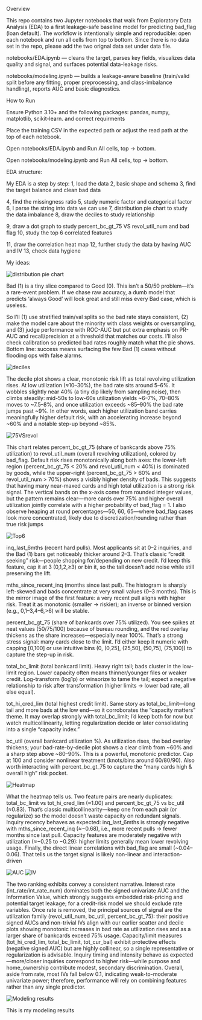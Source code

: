  Overview

This repo contains two Jupyter notebooks that walk from Exploratory Data Analysis (EDA) to a first leakage-safe baseline model for predicting bad_flag (loan default). The workflow is intentionally simple and reproducible: open each notebook and run all cells from top to bottom. Since there is no data set in the repo, please add the two orignal data set under data file.

notebooks/EDA.ipynb — cleans the target, parses key fields, visualizes data quality and signal, and surfaces potential data-leakage risks.

notebooks/modeling.ipynb — builds a leakage-aware baseline (train/valid split before any fitting, proper preprocessing, and class-imbalance handling), reports AUC and basic diagnostics.

How to Run

Ensure Python 3.10+ and the following packages: pandas, numpy, matplotlib, scikit-learn. and correct requirments

Place the training CSV in the expected path or adjust the read path at the top of each notebook.

Open notebooks/EDA.ipynb and Run All cells, top → bottom.

Open notebooks/modeling.ipynb and Run All cells, top → bottom.


EDA structure:

My EDA is a step by step: 1, load the data  2, basic shape and schema  3, find the target balance and clean bad data 

4, find the missingness ratio  5, study numeric factor and categorical factor  6, I parse the string into data we can use  7, distribution pie chart to study the data imbalance  8, draw the deciles to study relationship 

9, draw a dot graph to study percent_bc_gt_75 VS revol_util_num and bad flag  10, study the top 6 correlated features

11, draw the correlation heat map  12, further study the data by having AUC and IV  13, check data hygiene


My ideas:

![distribution pie chart](figures/distribution_pie_chart.png)

Bad (1) is a tiny slice compared to Good (0). This isn’t a 50/50 problem—it’s a rare-event problem. If we chase raw accuracy, a dumb model that predicts ‘always Good’ will look great and still miss every Bad case, which is useless.

So I’ll (1) use stratified train/val splits so the bad rate stays consistent, (2) make the model care about the minority with class weights or oversampling, and (3) judge performance with ROC-AUC but put extra emphasis on PR-AUC and recall/precision at a threshold that matches our costs. I’ll also check calibration so predicted bad rates roughly match what the pie shows. Bottom line: success means surfacing the few Bad (1) cases without flooding ops with false alarms.


![deciles](figures/deciles.png)

The decile plot shows a clear, monotonic risk lift as total revolving utilization rises. At low utilization (≈10–30%), the bad rate sits around 5–6%. It wobbles slightly near 40% (a tiny dip likely from sampling noise), then climbs steadily: mid-50s to low-60s utilization yields ~6–7%, 70–80% moves to ~7.5–8%, and once utilization exceeds ~85–90% the bad rate jumps past ~9%. In other words, each higher utilization band carries meaningfully higher default risk, with an accelerating increase beyond ~60% and a notable step-up beyond ~85%.


![75VSrevol](figures/75VSrevol.png)


This chart relates percent_bc_gt_75 (share of bankcards above 75% utilization) to revol_util_num (overall revolving utilization), colored by bad_flag. Default risk rises monotonically along both axes: the lower-left region (percent_bc_gt_75 < 20% and revol_util_num < 40%) is dominated by goods, while the upper-right (percent_bc_gt_75 > 60% and revol_util_num > 70%) shows a visibly higher density of bads. This suggests that having many near-maxed cards and high total utilization is a strong risk signal. The vertical bands on the x-axis come from rounded integer values, but the pattern remains clear—more cards over 75% and higher overall utilization jointly correlate with a higher probability of bad_flag = 1. I also observe heaping at round percentages—50, 60, 65—where bad_flag cases look more concentrated, likely due to discretization/rounding rather than true risk jumps



![Top6](figures/Top6.png)

inq_last_6mths (recent hard pulls). Most applicants sit at 0–2 inquiries, and the Bad (1) bars get noticeably thicker around 2–3. That’s classic “credit seeking” risk—people shopping for/depending on new credit. I’d keep this feature, cap it at 3 (0,1,2,≥3) or bin it, so the tail doesn’t add noise while still preserving the lift.

mths_since_recent_inq (months since last pull). The histogram is sharply left-skewed and bads concentrate at very small values (0–3 months). This is the mirror image of the first feature: a very recent pull aligns with higher risk. Treat it as monotonic (smaller → riskier); an inverse or binned version (e.g., 0,1–3,4–6,>6) will be stable.

percent_bc_gt_75 (share of bankcards over 75% utilized). You see spikes at neat values (50/75/100) because of bureau rounding, and the red overlay thickens as the share increases—especially near 100%. That’s a strong stress signal: many cards close to the limit. I’d either keep it numeric with capping [0,100] or use intuitive bins (0, (0,25], (25,50], (50,75], (75,100]) to capture the step-up in risk.

total_bc_limit (total bankcard limit). Heavy right tail; bads cluster in the low-limit region. Lower capacity often means thinner/younger files or weaker credit. Log-transform (log1p) or winsorize to tame the tail; expect a negative relationship to risk after transformation (higher limits → lower bad rate, all else equal).

tot_hi_cred_lim (total highest credit limit). Same story as total_bc_limit—long tail and more bads at the low end—so it corroborates the “capacity matters” theme. It may overlap strongly with total_bc_limit; I’d keep both for now but watch multicollinearity, letting regularization decide or later consolidating into a single “capacity index.”

bc_util (overall bankcard utilization %). As utilization rises, the bad overlay thickens; your bad-rate-by-decile plot shows a clear climb from ~60% and a sharp step above ~80–90%. This is a powerful, monotonic predictor. Cap at 100 and consider nonlinear treatment (knots/bins around 60/80/90). Also worth interacting with percent_bc_gt_75 to capture the “many cards high & overall high” risk pocket.



![Heatmap](figures/heatMap.png)


What the heatmap tells us. Two feature pairs are nearly duplicates: total_bc_limit vs tot_hi_cred_lim (≈1.00) and percent_bc_gt_75 vs bc_util (≈0.83). That’s classic multicollinearity—keep one from each pair (or regularize) so the model doesn’t waste capacity on redundant signals. Inquiry recency behaves as expected: inq_last_6mths is strongly negative with mths_since_recent_inq (≈−0.68), i.e., more recent pulls → fewer months since last pull. Capacity features are moderately negative with utilization (≈−0.25 to −0.29): higher limits generally mean lower revolving usage. Finally, the direct linear correlations with bad_flag are small (~0.04–0.06). That tells us the target signal is likely non-linear and interaction-driven



![AUC](figures/auc.png)
![IV](figures/IV.png)


The two ranking exhibits convey a consistent narrative. Interest rate (int_rate/int_rate_num) dominates both the signed univariate AUC and the Information Value, which strongly suggests embedded risk-pricing and potential target leakage; for a credit-risk model we should exclude rate variables. Once rate is removed, the principal sources of signal are the utilization family (revol_util_num, bc_util, percent_bc_gt_75): their positive signed AUCs and non-trivial IVs align with our earlier scatter and decile plots showing monotonic increases in bad rate as utilization rises and as a larger share of bankcards exceed 75% usage. Capacity/limit measures (tot_hi_cred_lim, total_bc_limit, tot_cur_bal) exhibit protective effects (negative signed AUC) but are highly collinear, so a single representative or regularization is advisable. Inquiry timing and intensity behave as expected—more/closer inquiries correspond to higher risk—while purpose and home_ownership contribute modest, secondary discrimination. Overall, aside from rate, most IVs fall below 0.1, indicating weak-to-moderate univariate power; therefore, performance will rely on combining features rather than any single predictor. 



![Modeling results](figures/modeling.png)

This is my modeling results
